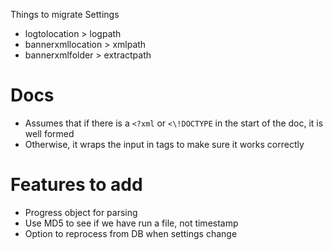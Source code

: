Things to migrate
Settings
- logtolocation > logpath
- bannerxmllocation > xmlpath
- bannerxmlfolder > extractpath






# Docs
* Assumes that if there is a `<?xml` or `<\!DOCTYPE` in the start of the doc, it is well formed
* Otherwise, it wraps the input in <lmb> tags to make sure it works correctly


# Features to add
* Progress object for parsing
* Use MD5 to see if we have run a file, not timestamp
* Option to reprocess from DB when settings change
